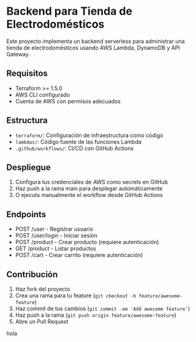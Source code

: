 # Backend para Tienda de Electrodomésticos

Este proyecto implementa un backend serverless para administrar una tienda de electrodomésticos usando AWS Lambda, DynamoDB y API Gateway. 

## Requisitos

- Terraform >= 1.5.0
- AWS CLI configurado
- Cuenta de AWS con permisos adecuados

## Estructura

- `terraform/`: Configuración de infraestructura como código
- `lambdas/`: Código fuente de las funciones Lambda
- `.github/workflows/`: CI/CD con GitHub Actions

## Despliegue

1. Configura tus credenciales de AWS como secrets en GitHub
2. Haz push a la rama main para desplegar automáticamente
3. O ejecuta manualmente el workflow desde GitHub Actions

## Endpoints

- POST /user - Registrar usuario
- POST /user/login - Iniciar sesión
- POST /product - Crear producto (requiere autenticación)
- GET /product - Listar productos
- POST /cart - Crear carrito (requiere autenticación)

## Contribución

1. Haz fork del proyecto
2. Crea una rama para tu feature (`git checkout -b feature/awesome-feature`)
3. Haz commit de tus cambios (`git commit -am 'Add awesome feature'`)
4. Haz push a la rama (`git push origin feature/awesome-feature`)
5. Abre un Pull Request



hola